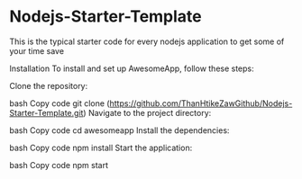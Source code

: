 # Nodejs-Starter-Template
  This is the typical starter code for every nodejs application to get some of your time save

Installation
To install and set up AwesomeApp, follow these steps:

Clone the repository:

bash
Copy code
git clone (https://github.com/ThanHtikeZawGithub/Nodejs-Starter-Template.git)
Navigate to the project directory:

bash
Copy code
cd awesomeapp
Install the dependencies:

bash
Copy code
npm install
Start the application:

bash
Copy code
npm start
